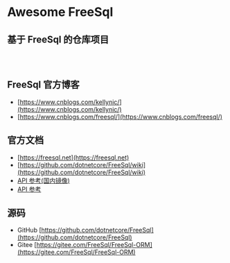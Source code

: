 # Awesome FreeSql

## 基于 FreeSql 的仓库项目

<div class="flex">

<VPBanner
    title="NetAdmin"
    content="通用后台权限管理系统、快速开发框架（基于C#12/.NET9、Vue3/Vite、Element Plus等现代技术构建，具有十分整洁、优雅的编码规范）"
    :actions='[
        {
            text: "仓库",
            link:"https://github.com/nsnail/NetAdmin",
            type: "primary",
        },
    ]'
/>

<VPBanner
    title="中台Admin"
    content="Admin后端，前后端分离的权限管理系统。支持多租户、动态Api、任务调度、滑块拼图验证、国内外主流数据库自由切换和动态高级查询。基于.Net跨平台开发的WebApi。集成统一认证授权、数据验证、缓存、Ip限流、全Api鉴权、集成测试、性能分析、接口文档等。"
    :actions='[
        {
            text: "仓库",
            link:"https://github.com/zhontai/Admin.Core",
            type: "primary",
        },
    ]'
/>

<VPBanner
    title="Lin CMS dotNETCore"
    content="😃A simple and practical CMS implemented by .NET + FreeSql；前后端分离、Docker部署、OAtuh2授权登录、自动化部署DevOps、自动同步至Gitee、代码生成器、仿掘金专栏"
    :actions='[
        {
            text: "仓库",
            link:"https://github.com/luoyunchong/lin-cms-dotnetcore",
            type: "primary",
        },
        {
            text: "文档",
            link:"https://igeekfan.cn",
            type: "default",
        },
    ]'
/>

<VPBanner
    title="AIBPM"
    content="AIBPM是一个MIT协议仓库的工作流引擎，动态表单设计，工作流引擎，前端采用Vue3.0+ElementPlus"
    :actions='[
        {
            text: "仓库",
            link:"https://github.com/leooneone/aibpm.plus",
            type: "primary",
        },
    ]'
/>

<VPBanner
    title="TenantSite.Server"
    content="SaaS 企业应用管理系统，定位于企业应用的SaaS服务框架，企业云端应用的基础开发框架（当然也可以部署于本地），系统被设计用于多租户，采用前端后端完全分离技术方案。 抽离企业应用软件研发公共部分，让研发人员有条件聚焦在业务研发，实现了用于权限管理的基础数据维护，权限赋权，缓存，上传等常规功能。"
    :actions='[
        {
            text: "仓库",
            link:"https://github.com/alonsoalon/TenantSite.Server",
            type: "primary",
        },
    ]'
/>

<VPBanner
    title="fscms"
    content="fscms 文档类的cms，通过wiki动态生成文档，包括后端完整权限管理和前端文档页，采用freesql orm，layer。 "
    :actions='[
        {
            text: "仓库",
            link:"https://github.com/hejiyong/fscms",
            type: "primary",
        },
    ]'
/>

<VPBanner
    title="EasyCMS"
    content="EasyCms后台权限管理系统 基于`Asp.net Core`的后台快速开发框架，可用于快速开发 企业后台管理系统，WebApi接口，微信公众号和小程序后台，企业站。"
    :actions='[
        {
            text: "仓库",
            link:"https://github.com/aprilyush/EasyCMS",
            type: "primary",
        },
    ]'
/>

<VPBanner
    title="FreeSql 的各种工程 demo"
    content="FreeSql 的各种工程 demo, console,xamarin app,ios,android,wpf,blazor,nf461 "
    :actions='[
        {
        text: "仓库",
        link:"https://github.com/densen2014/FreeSqlDemos",
        },
    ]'
/>

<VPBanner
    title="YC.Boilerplate"
    content="YC.Boilerplate 是一套快速开发框架，采用当下流行的前后端分离开发模式，前端 采用VUE 2.0、后端采用Net 5.0；框架实现了多租户、动态webApi、多种ORM、IOC、数据库表和业务代码生成等等一系列模块，并开发了用户管理、角色权限、组织机构、数据字典、审计日志等常规功能。      "
    :actions='[
        {
        text: "仓库",
        link:"https://github.com/yc-l/yc.boilerplate",
        },
    ]'
/>

<VPBanner
    title="BoYuanCore框架"
    content="实现页面权限基于权限角色的后台框架，配套完善代码生成工具，可开箱即用，适用于中小型项目快速开发。 项目为`.Net Core 3.1`或`.Net 5`，使用简单的`service`分层架构，前端为`FineUICore` , 数据层使用 FreeSql ORM+
雪花算法实体模式，兼容各种不同的数据库迁移(支持的数据库：`SqlServer`, `Mysql`, `Postgresql`,`Oracle` 等)，并有完善的异常拦截写入日志功能。 优秀的编码体验，层次分明，简单易学，从而实现快速开发的目的，
或入门学习`.Net Core`。"
    :actions='[
        {
        text: "仓库",
        link:"https://gitee.com/sundayisblue/BoYuanCore",
        },
    ]'
/>

<VPBanner
    title="基于.Net 5 平台的快速开发框架"
    content="基于`.Net 5`平台的快速开发框架。
目前系统包含功能有登录，用户管理，应用菜单管理，权限管理，字典管理，退出登录，也方便扩展多租户使用。
通过这些基础功能的实现，分享自己对系统框架设计的理解，对`ddd`设计的理解，希望对大家学习使用`.net core`有帮助，少踩一些坑，当然也会存在不足之处，还望指出 "
    :actions='[
        {
        text: "仓库",
        link:"https://gitee.com/rongguohao/HaoHaoPlay_Back",
        },
    ]'
/>


</div>

<style>
.flex{
   display: flex;
  flex-wrap: wrap;
  justify-content: flex-start;
}
.vp-banner{
    flex-basis: 38%;
    margin-top: 1.5%;
    padding:2rem;
}
.vp-banner-content{
    max-width:100%;
}
</style>


## FreeSql 官方博客

- [https://www.cnblogs.com/kellynic/](https://www.cnblogs.com/kellynic/)
- [https://www.cnblogs.com/freesql/](https://www.cnblogs.com/freesql/)

## 官方文档

- [https://freesql.net](https://freesql.net)
- [https://github.com/dotnetcore/FreeSql/wiki](https://github.com/dotnetcore/FreeSql/wiki)
- [API 参考(国内镜像)](http://101.34.7.82:8082/api/index.html)
- [API 参考](https://dotnetcore.github.io/FreeSql/index.html)

## 源码

- GitHub [https://github.com/dotnetcore/FreeSql](https://github.com/dotnetcore/FreeSql)
- Gitee [https://gitee.com/FreeSql/FreeSql-ORM](https://gitee.com/FreeSql/FreeSql-ORM)
